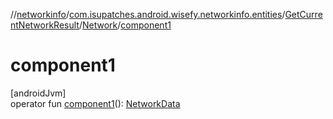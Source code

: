 //[networkinfo](../../../../index.md)/[com.isupatches.android.wisefy.networkinfo.entities](../../index.md)/[GetCurrentNetworkResult](../index.md)/[Network](index.md)/[component1](component1.md)

# component1

[androidJvm]\
operator fun [component1](component1.md)(): [NetworkData](../../-network-data/index.md)
